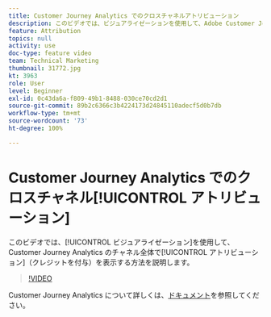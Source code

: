 ```yaml
---
title: Customer Journey Analytics でのクロスチャネルアトリビューション
description: このビデオでは、ビジュアライゼーションを使用して、Adobe Customer Journey Analytics のチャネル全体でアトリビューション（クレジットを付与）を表示する方法を説明します。
feature: Attribution
topics: null
activity: use
doc-type: feature video
team: Technical Marketing
thumbnail: 31772.jpg
kt: 3963
role: User
level: Beginner
exl-id: 0c43da6a-f809-49b1-8488-030ce70cd2d1
source-git-commit: 89b2c6366c3b4224173d24845110adecf5d0b7db
workflow-type: tm+mt
source-wordcount: '73'
ht-degree: 100%

---
```


# Customer Journey Analytics でのクロスチャネル[!UICONTROL アトリビューション]

このビデオでは、[!UICONTROL ビジュアライゼーション]を使用して、Customer Journey Analytics のチャネル全体で[!UICONTROL アトリビューション]（クレジットを付与）を表示する方法を説明します。

>[!VIDEO](https://video.tv.adobe.com/v/31772/?quality=12&learn=on)

Customer Journey Analytics について詳しくは、[ドキュメント](https://experienceleague.adobe.com/docs/analytics-platform/using/cja-landing.html?lang=ja)を参照してください。
